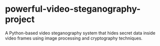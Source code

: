 # powerful-video-steganography-project
A Python-based video steganography system that hides secret data inside video frames using image processing and cryptography techniques.
